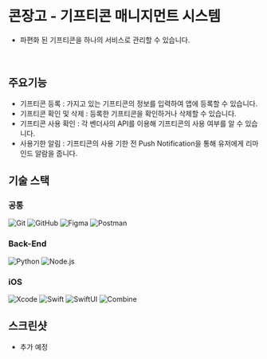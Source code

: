 
# 콘장고 - 기프티콘 매니지먼트 시스템
- 파편화 된 기프티콘을 하나의 서비스로 관리할 수 있습니다.
  
<br/>

## 주요기능
- 기프티콘 등록 : 가지고 있는 기프티콘의 정보를 입력하여 앱에 등록할 수 있습니다.
- 기프티콘 확인 및 삭제 : 등록한 기프티콘을 확인하거나 삭제할 수 있습니다.
- 기프티콘 사용 확인 : 각 벤더사의 API를 이용해 기프티콘의 사용 여부를 알 수 있습니다.
- 사용기한 알림 : 기프티콘의 사용 기한 전 Push Notification을 통해 유저에게 리마인드 알람을 줍니다.

## 기술 스택

###  공통

![Git](https://img.shields.io/badge/-Git-F05032?style=flat&logo=Git&logoColor=white)
![GitHub](https://img.shields.io/badge/-GitHub-181717?style=flat&logo=GitHub&logoColor=white)
![Figma](https://img.shields.io/badge/-Figma-%23F24E1E?style=flat&logo=Figma&logoColor=white)
![Postman](https://img.shields.io/badge/-Postman-%23FF6C37?style=flat&logo=Postman&logoColor=white)

###  Back-End

![Python](https://img.shields.io/badge/-Python-%233776AB?style=flat&logo=Python&logoColor=white)
![Node.js](https://img.shields.io/badge/-Node.js-%235FA04E?style=flat&logo=Node.js&logoColor=white)



###  iOS

![Xcode](https://img.shields.io/badge/-Xcode-1575F9?style=flat&logo=Xcode&logoColor=white)
![Swift](https://img.shields.io/badge/-Swift-FA7343?style=flat&logo=Swift&logoColor=white)
![SwiftUI](https://img.shields.io/badge/-SwiftUI-%2355B3F9?style=flat&logo=Swift&logoColor=black)
![Combine](https://img.shields.io/badge/-Combine-FF7B17?style=flat&logo=Swift&logoColor=white)


## 스크린샷
- 추가 예정

